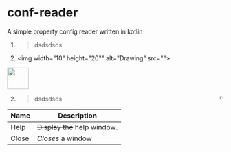 # conf-reader
A simple property config reader written in kotlin



1. > dsdsdsds     
2. <img width="10" height="20"" alt="Drawing"  src="">
    
 <img src="https://help.github.com/assets/images/help/profile/top_right_avatar.png"  width="50" height="50" />

        
2. > dsdsdsds     <img style="float: right; width: 10px;" alt="Drawing"  src="https://help.github.com/assets/images/help/profile/top_right_avatar.png">

| Name | Description          |
| ------------- | ----------- |
| Help      | ~~Display the~~ help window.|
| Close     | _Closes_ a window     |
